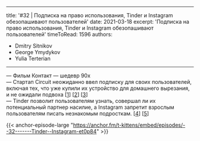 
---
title: '#32 | Подписка на право использования, Tinder и Instagram обезопашивают пользователей'
date: 2021-03-18
excerpt: 'Подписка на право использования, Tinder и Instagram обезопашивают пользователей'
timeToRead: 1596
authors:
  - Dmitry Sitnikov
  - George Ymydykov
  - Yulia Terterian
---

— Фильм Контакт — шедевр 90х <br/>
— Стартап Circuit неожиданно ввел подписку для своих пользователей, включая тех, что уже купили их устройство для домашнего вырезания, и не ожидали подвоха [[1](https://gizmodo.com/cricut-now-wants-users-to-pay-extra-for-unlimited-use-o-1846477745)] [[2](https://www.cnet.com/roadshow/news/tesla-full-self-driving-subscription-elon-musk/)] [[3](https://www.forbes.com/sites/bizcarson/2017/09/01/silicon-valleys-infamous-400-juicer-startup-is-shutting-down)]<br/>
— Tinder позволит пользователям узнать, совершал ли их потенциальный партнер насилие, а Instagram запретит взрослым пользователям писать незнакомым подросткам. [[4](https://esquire.ru/articles/248733-tinder-v-ssha-pozvolit-polzovatelyam-uznat-sovershal-li-ih-potencialnyy-partner-nasilie/)] [[5](https://esquire.ru/articles/248903-instagram-zapretit-vzroslym-polzovatelyam-pisat-neznakomym-podrostkam/)]

{{< anchor-episode-large "https://anchor.fm/t-kittens/embed/episodes/--32-------Tinder--Instagram-et0p84" >}}
